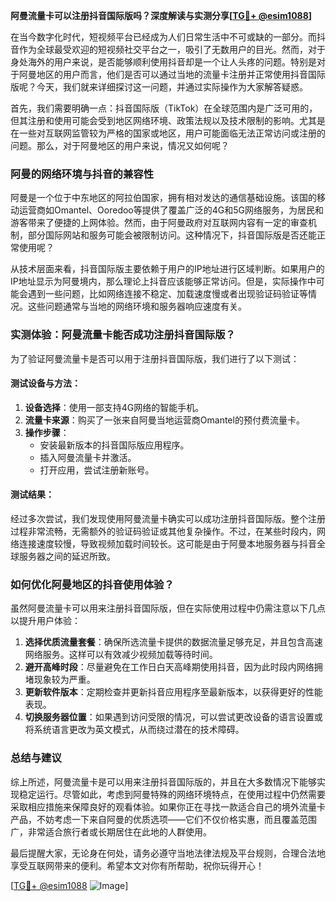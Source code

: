 **阿曼流量卡可以注册抖音国际版吗？深度解读与实测分享[[TG💪+ @esim1088](https://t.me/s/esim1088)]**

在当今数字化时代，短视频平台已经成为人们日常生活中不可或缺的一部分。而抖音作为全球最受欢迎的短视频社交平台之一，吸引了无数用户的目光。然而，对于身处海外的用户来说，是否能够顺利使用抖音却是一个让人头疼的问题。特别是对于阿曼地区的用户而言，他们是否可以通过当地的流量卡注册并正常使用抖音国际版呢？今天，我们就来详细探讨这一问题，并通过实际操作为大家解答疑惑。

首先，我们需要明确一点：抖音国际版（TikTok）在全球范围内是广泛可用的，但其注册和使用可能会受到地区网络环境、政策法规以及技术限制的影响。尤其是在一些对互联网监管较为严格的国家或地区，用户可能面临无法正常访问或注册的问题。那么，对于阿曼地区的用户来说，情况又如何呢？

### 阿曼的网络环境与抖音的兼容性

阿曼是一个位于中东地区的阿拉伯国家，拥有相对发达的通信基础设施。该国的移动运营商如Omantel、Ooredoo等提供了覆盖广泛的4G和5G网络服务，为居民和游客带来了便捷的上网体验。然而，由于阿曼政府对互联网内容有一定的审查机制，部分国际网站和服务可能会被限制访问。这种情况下，抖音国际版是否还能正常使用呢？

从技术层面来看，抖音国际版主要依赖于用户的IP地址进行区域判断。如果用户的IP地址显示为阿曼境内，那么理论上抖音应该能够正常访问。但是，实际操作中可能会遇到一些问题，比如网络连接不稳定、加载速度慢或者出现验证码验证等情况。这些问题通常与当地的网络环境和服务器响应速度有关。

### 实测体验：阿曼流量卡能否成功注册抖音国际版？

为了验证阿曼流量卡是否可以用于注册抖音国际版，我们进行了以下测试：

#### 测试设备与方法：
1. **设备选择**：使用一部支持4G网络的智能手机。
2. **流量卡来源**：购买了一张来自阿曼当地运营商Omantel的预付费流量卡。
3. **操作步骤**：
   - 安装最新版本的抖音国际版应用程序。
   - 插入阿曼流量卡并激活。
   - 打开应用，尝试注册新账号。

#### 测试结果：
经过多次尝试，我们发现使用阿曼流量卡确实可以成功注册抖音国际版。整个注册过程非常流畅，无需额外的验证码验证或其他复杂操作。不过，在某些时段内，网络连接速度较慢，导致视频加载时间较长。这可能是由于阿曼本地服务器与抖音全球服务器之间的延迟所致。

### 如何优化阿曼地区的抖音使用体验？

虽然阿曼流量卡可以用来注册抖音国际版，但在实际使用过程中仍需注意以下几点以提升用户体验：

1. **选择优质流量套餐**：确保所选流量卡提供的数据流量足够充足，并且包含高速网络服务。这样可以有效减少视频加载等待时间。
2. **避开高峰时段**：尽量避免在工作日白天高峰期使用抖音，因为此时段内网络拥堵现象较为严重。
3. **更新软件版本**：定期检查并更新抖音应用程序至最新版本，以获得更好的性能表现。
4. **切换服务器位置**：如果遇到访问受限的情况，可以尝试更改设备的语言设置或将系统语言更改为英文模式，从而绕过潜在的技术障碍。

### 总结与建议

综上所述，阿曼流量卡是可以用来注册抖音国际版的，并且在大多数情况下能够实现稳定运行。尽管如此，考虑到阿曼特殊的网络环境特点，在使用过程中仍然需要采取相应措施来保障良好的观看体验。如果你正在寻找一款适合自己的境外流量卡产品，不妨考虑一下来自阿曼的优质选项——它们不仅价格实惠，而且覆盖范围广，非常适合旅行者或长期居住在此地的人群使用。

最后提醒大家，无论身在何处，请务必遵守当地法律法规及平台规则，合理合法地享受互联网带来的便利。希望本文对你有所帮助，祝你玩得开心！

[[TG💪+ @esim1088](https://t.me/s/esim1088) ![Image](https://i.postimg.cc/4NQfJmqS/Snipaste-2025-05-13-00-14-12.png)]